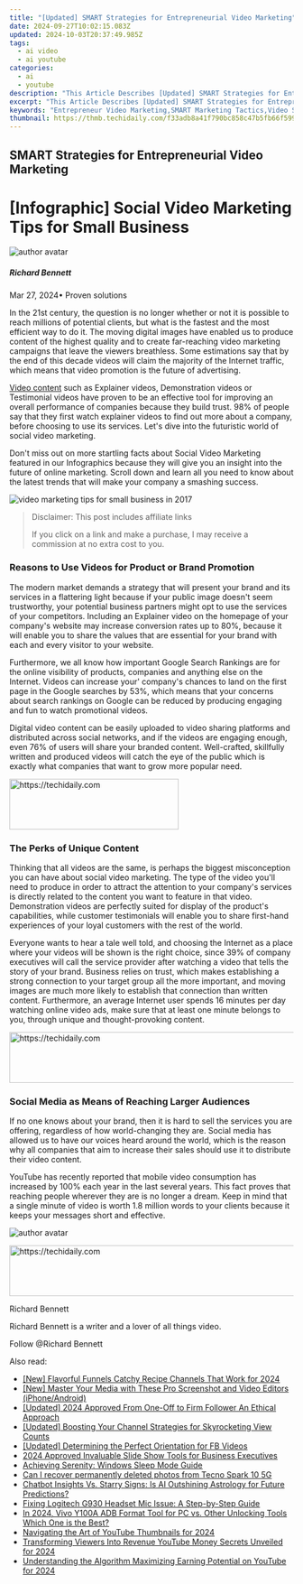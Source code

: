 ```yaml
---
title: "[Updated] SMART Strategies for Entrepreneurial Video Marketing"
date: 2024-09-27T10:02:15.083Z
updated: 2024-10-03T20:37:49.985Z
tags:
  - ai video
  - ai youtube
categories:
  - ai
  - youtube
description: "This Article Describes [Updated] SMART Strategies for Entrepreneurial Video Marketing"
excerpt: "This Article Describes [Updated] SMART Strategies for Entrepreneurial Video Marketing"
keywords: "Entrepreneur Video Marketing,SMART Marketing Tactics,Video SEO Strategy,Profitable Content Creation,Digital Marketing Innovations,Business Growth Videos,Engaging Brand Messages"
thumbnail: https://thmb.techidaily.com/f33adb8a41f790bc858c47b5fb66f5998fe40f1007e9c52f968a63abc439ec92.jpg
---
```


## SMART Strategies for Entrepreneurial Video Marketing

# \[Infographic\] Social Video Marketing Tips for Small Business

![author avatar](https://images.wondershare.com/filmora/article-images/richard-bennett.jpg)

##### Richard Bennett

 Mar 27, 2024• Proven solutions

In the 21st century, the question is no longer whether or not it is possible to reach millions of potential clients, but what is the fastest and the most efficient way to do it. The moving digital images have enabled us to produce content of the highest quality and to create far-reaching video marketing campaigns that leave the viewers breathless. Some estimations say that by the end of this decade videos will claim the majority of the Internet traffic, which means that video promotion is the future of advertising.

[Video content](https://www.pointvisible.com/blog/video-marketing/) such as Explainer videos, Demonstration videos or Testimonial videos have proven to be an effective tool for improving an overall performance of companies because they build trust. 98% of people say that they first watch explainer videos to find out more about a company, before choosing to use its services. Let's dive into the futuristic world of social video marketing.

Don't miss out on more startling facts about Social Video Marketing featured in our Infographics because they will give you an insight into the future of online marketing. Scroll down and learn all you need to know about the latest trends that will make your company a smashing success.

![video marketing tips for small business in 2017](https://images.wondershare.com/filmora/article-images/video-marketing-tips-for-small-business-in-2017.jpg)

>  Disclaimer: This post includes affiliate links
>
>  If you click on a link and make a purchase, I may receive a commission at no extra cost to you.
>

### Reasons to Use Videos for Product or Brand Promotion

The modern market demands a strategy that will present your brand and its services in a flattering light because if your public image doesn't seem trustworthy, your potential business partners might opt to use the services of your competitors. Including an Explainer video on the homepage of your company's website may increase conversion rates up to 80%, because it will enable you to share the values that are essential for your brand with each and every visitor to your website.

Furthermore, we all know how important Google Search Rankings are for the online visibility of products, companies and anything else on the Internet. Videos can increase your' company's chances to land on the first page in the Google searches by 53%, which means that your concerns about search rankings on Google can be reduced by producing engaging and fun to watch promotional videos.

Digital video content can be easily uploaded to video sharing platforms and distributed across social networks, and if the videos are engaging enough, even 76% of users will share your branded content. Well-crafted, skillfully written and produced videos will catch the eye of the public which is exactly what companies that want to grow more popular need.

<!-- affiliate ads begin -->
<a href="https://aligracehair.sjv.io/c/5597632/2036481/19272" target="_top" id="2036481">
  <img src="//a.impactradius-go.com/display-ad/19272-2036481" border="0" alt="https://techidaily.com" width="300" height="90"/>
</a>
<img height="0" width="0" src="https://aligracehair.sjv.io/i/5597632/2036481/19272" style="position:absolute;visibility:hidden;" border="0" />
<!-- affiliate ads end -->

### The Perks of Unique Content

Thinking that all videos are the same, is perhaps the biggest misconception you can have about social video marketing. The type of the video you'll need to produce in order to attract the attention to your company's services is directly related to the content you want to feature in that video. Demonstration videos are perfectly suited for display of the product's capabilities, while customer testimonials will enable you to share first-hand experiences of your loyal customers with the rest of the world.

Everyone wants to hear a tale well told, and choosing the Internet as a place where your videos will be shown is the right choice, since 39% of company executives will call the service provider after watching a video that tells the story of your brand. Business relies on trust, which makes establishing a strong connection to your target group all the more important, and moving images are much more likely to establish that connection than written content. Furthermore, an average Internet user spends 16 minutes per day watching online video ads, make sure that at least one minute belongs to you, through unique and thought-provoking content.

<!-- affiliate ads begin -->
<a href="https://aligracehair.sjv.io/c/5597632/2047411/19272" target="_top" id="2047411">
  <img src="//a.impactradius-go.com/display-ad/19272-2047411" border="0" alt="https://techidaily.com" width="728" height="90"/>
</a>
<img height="0" width="0" src="https://aligracehair.sjv.io/i/5597632/2047411/19272" style="position:absolute;visibility:hidden;" border="0" />
<!-- affiliate ads end -->

### Social Media as Means of Reaching Larger Audiences

If no one knows about your brand, then it is hard to sell the services you are offering, regardless of how world-changing they are. Social media has allowed us to have our voices heard around the world, which is the reason why all companies that aim to increase their sales should use it to distribute their video content.

YouTube has recently reported that mobile video consumption has increased by 100% each year in the last several years. This fact proves that reaching people wherever they are is no longer a dream. Keep in mind that a single minute of video is worth 1.8 million words to your clients because it keeps your messages short and effective.

![author avatar](https://images.wondershare.com/filmora/article-images/richard-bennett.jpg)

<!-- affiliate ads begin -->
<a href="https://homestyler.sjv.io/c/5597632/1943647/22993" target="_top" id="1943647">
  <img src="//a.impactradius-go.com/display-ad/22993-1943647" border="0" alt="https://techidaily.com" width="728" height="90"/>
</a>
<img height="0" width="0" src="https://homestyler.sjv.io/i/5597632/1943647/22993" style="position:absolute;visibility:hidden;" border="0" />
<!-- affiliate ads end -->

Richard Bennett

Richard Bennett is a writer and a lover of all things video.

Follow @Richard Bennett

<ins class="adsbygoogle"
     style="display:block"
     data-ad-format="autorelaxed"
     data-ad-client="ca-pub-7571918770474297"
     data-ad-slot="1223367746"></ins>

<ins class="adsbygoogle"
     style="display:block"
     data-ad-client="ca-pub-7571918770474297"
     data-ad-slot="8358498916"
     data-ad-format="auto"
     data-full-width-responsive="true"></ins>

<span class="atpl-alsoreadstyle">Also read:</span>
<div><ul>
<li><a href="https://youtube-docs.techidaily.com/lavorful-funnels-catchy-recipe-channels-that-work-for-2024/"><u>[New] Flavorful Funnels Catchy Recipe Channels That Work for 2024</u></a></li>
<li><a href="https://extra-guidance.techidaily.com/new-master-your-media-with-these-pro-screenshot-and-video-editors-iphoneandroid/"><u>[New] Master Your Media with These Pro Screenshot and Video Editors (iPhone/Android)</u></a></li>
<li><a href="https://youtube-data.techidaily.com/ed-2024-approved-from-one-off-to-firm-follower-an-ethical-approach/"><u>[Updated] 2024 Approved From One-Off to Firm Follower An Ethical Approach</u></a></li>
<li><a href="https://youtube-docs.techidaily.com/ed-boosting-your-channel-strategies-for-skyrocketing-view-counts/"><u>[Updated] Boosting Your Channel Strategies for Skyrocketing View Counts</u></a></li>
<li><a href="https://facebook-video-recording.techidaily.com/updated-determining-the-perfect-orientation-for-fb-videos/"><u>[Updated] Determining the Perfect Orientation for FB Videos</u></a></li>
<li><a href="https://extra-skills.techidaily.com/2024-approved-invaluable-slide-show-tools-for-business-executives/"><u>2024 Approved Invaluable Slide Show Tools for Business Executives</u></a></li>
<li><a href="https://win11-tips.techidaily.com/achieving-serenity-windows-sleep-mode-guide/"><u>Achieving Serenity: Windows Sleep Mode Guide</u></a></li>
<li><a href="https://phone-solutions.techidaily.com/can-i-recover-permanently-deleted-photos-from-tecno-spark-10-5g-by-stellar-photo-recovery-android-mobile-photo-recover/"><u>Can I recover permanently deleted photos from Tecno Spark 10 5G</u></a></li>
<li><a href="https://tech-hub.techidaily.com/chatbot-insights-vs-starry-signs-is-ai-outshining-astrology-for-future-predictions/"><u>Chatbot Insights Vs. Starry Signs: Is AI Outshining Astrology for Future Predictions?</u></a></li>
<li><a href="https://win-howtos.techidaily.com/fixing-logitech-g930-headset-mic-issue-a-step-by-step-guide/"><u>Fixing Logitech G930 Headset Mic Issue: A Step-by-Step Guide</u></a></li>
<li><a href="https://bypass-frp.techidaily.com/in-2024-vivo-y100a-adb-format-tool-for-pc-vs-other-unlocking-tools-which-one-is-the-best-by-drfone-android/"><u>In 2024, Vivo Y100A ADB Format Tool for PC vs. Other Unlocking Tools Which One is the Best?</u></a></li>
<li><a href="https://youtube-docs.techidaily.com/ating-the-art-of-youtube-thumbnails-for-2024/"><u>Navigating the Art of YouTube Thumbnails for 2024</u></a></li>
<li><a href="https://youtube-docs.techidaily.com/forming-viewers-into-revenue-youtube-money-secrets-unveiled-for-2024/"><u>Transforming Viewers Into Revenue YouTube Money Secrets Unveiled for 2024</u></a></li>
<li><a href="https://youtube-docs.techidaily.com/standing-the-algorithm-maximizing-earning-potential-on-youtube-for-2024/"><u>Understanding the Algorithm Maximizing Earning Potential on YouTube for 2024</u></a></li>
</ul></div>

